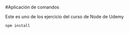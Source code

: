 #Aplicación de comandos

Este es uno de los ejercicio del curso de Node de Udemy

```
npm install
```
